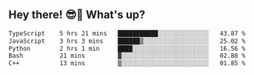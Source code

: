 ## Hey there! 😎👋 What's up?

<!--START_SECTION:waka-->

```txt
TypeScript    5 hrs 21 mins   ███████████░░░░░░░░░░░░░░   43.87 %
JavaScript    3 hrs 3 mins    ██████▒░░░░░░░░░░░░░░░░░░   25.02 %
Python        2 hrs 1 min     ████░░░░░░░░░░░░░░░░░░░░░   16.56 %
Bash          21 mins         ▓░░░░░░░░░░░░░░░░░░░░░░░░   02.88 %
C++           13 mins         ▒░░░░░░░░░░░░░░░░░░░░░░░░   01.85 %
```

<!--END_SECTION:waka-->
